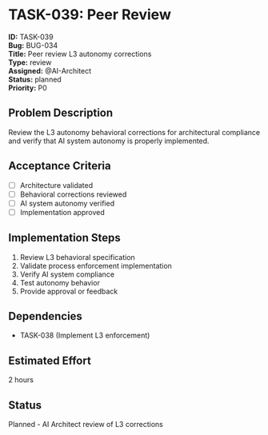 # TASK-039: Peer Review

**ID:** TASK-039  
**Bug:** BUG-034  
**Title:** Peer review L3 autonomy corrections  
**Type:** review  
**Assigned:** @AI-Architect  
**Status:** planned  
**Priority:** P0  

## Problem Description
Review the L3 autonomy behavioral corrections for architectural compliance and verify that AI system autonomy is properly implemented.

## Acceptance Criteria
- [ ] Architecture validated
- [ ] Behavioral corrections reviewed
- [ ] AI system autonomy verified
- [ ] Implementation approved

## Implementation Steps
1. Review L3 behavioral specification
2. Validate process enforcement implementation
3. Verify AI system compliance
4. Test autonomy behavior
5. Provide approval or feedback

## Dependencies
- TASK-038 (Implement L3 enforcement)

## Estimated Effort
2 hours

## Status
Planned - AI Architect review of L3 corrections